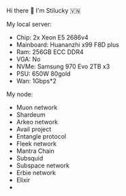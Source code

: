 Hi there 👋 I'm Stilucky 🇻🇳                 
                                                               
My local server:                          
- Chip: 2x Xeon E5 2686v4                     
- Mainboard: Huananzhi x99 F8D plus        
- Ram: 256GB ECC DDR4      
- VGA: No     
- NVMe: Samsung 970 Evo 2TB x3   
- PSU: 650W 80gold
- Wan: 1Gbps*2    
   
My node: 
 
- Muon network
- Shardeum
- Arkeo network
- Avail project
- Entangle protocol
- Fleek network
- Mantra Chain
- Subsquid 
- Subspace network
- Erbie network
- Elixir
- 

